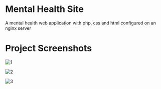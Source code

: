 # Mental Health Site
A mental health web application with php, css and html configured on an nginx server

# Project Screenshots
![1](https://github.com/Ndhlovu1/mental-health-site/assets/46927702/b803f86b-f851-49d8-aa5f-740506316126)

![2](https://github.com/Ndhlovu1/mental-health-site/assets/46927702/ea7cd632-aad8-4e32-b955-7195f9f875a4)

![3](https://github.com/Ndhlovu1/mental-health-site/assets/46927702/958d0cee-08cd-4f2a-8044-4ba0d6bfcf4d)

